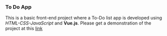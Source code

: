 ### To Do App ### 
This is a basic front-end project where a To-Do list app is developed using *HTML-CSS-JavaScript* and **Vue.js**. 
Please get a demonstration of the project at this [link](https://drive.google.com/file/d/1PBVOTuZaj_GZcso9Lwf8-lv6Cv3dSusH/view?usp=sharing)
